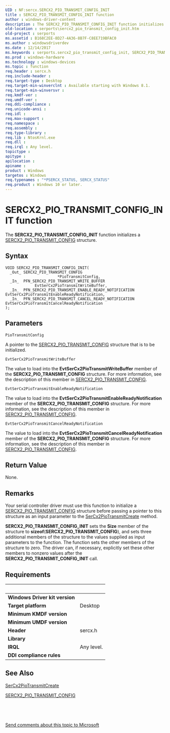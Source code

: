 ```yaml
---
UID : NF:sercx.SERCX2_PIO_TRANSMIT_CONFIG_INIT
title : SERCX2_PIO_TRANSMIT_CONFIG_INIT function
author : windows-driver-content
description : The SERCX2_PIO_TRANSMIT_CONFIG_INIT function initializes a SERCX2_PIO_TRANSMIT_CONFIG structure.
old-location : serports\sercx2_pio_transmit_config_init.htm
old-project : serports
ms.assetid : B168C2EE-8D27-4A36-8B7F-C8EE719BFAC0
ms.author : windowsdriverdev
ms.date : 12/14/2017
ms.keywords : serports.sercx2_pio_transmit_config_init, SERCX2_PIO_TRANSMIT_CONFIG_INIT, 2/SERCX2_PIO_TRANSMIT_CONFIG_INIT, SERCX2_PIO_TRANSMIT_CONFIG_INIT function [Serial Ports]
ms.prod : windows-hardware
ms.technology : windows-devices
ms.topic : function
req.header : sercx.h
req.include-header : 
req.target-type : Desktop
req.target-min-winverclnt : Available starting with Windows 8.1.
req.target-min-winversvr : 
req.kmdf-ver : 
req.umdf-ver : 
req.ddi-compliance : 
req.unicode-ansi : 
req.idl : 
req.max-support : 
req.namespace : 
req.assembly : 
req.type-library : 
req.lib : NtosKrnl.exe
req.dll : 
req.irql : Any level.
topictype : 
apitype : 
apilocation : 
apiname : 
product : Windows
targetos : Windows
req.typenames : "*PSERCX_STATUS, SERCX_STATUS"
req.product : Windows 10 or later.
---
```



# SERCX2_PIO_TRANSMIT_CONFIG_INIT function
The <b>SERCX2_PIO_TRANSMIT_CONFIG_INIT</b> function initializes a <a href="..\sercx\ns-sercx-_sercx2_pio_transmit_config.md">SERCX2_PIO_TRANSMIT_CONFIG</a> structure.

## Syntax

````
VOID SERCX2_PIO_TRANSMIT_CONFIG_INIT(
  _Out_ SERCX2_PIO_TRANSMIT_CONFIG                        *PioTransmitConfig,
  _In_  PFN_SERCX2_PIO_TRANSMIT_WRITE_BUFFER              EvtSerCx2PioTransmitWriteBuffer,
  _In_  PFN_SERCX2_PIO_TRANSMIT_ENABLE_READY_NOTIFICATION EvtSerCx2PioTransmitEnableReadyNotification,
  _In_  PFN_SERCX2_PIO_TRANSMIT_CANCEL_READY_NOTIFICATION EvtSerCx2PioTransmitCancelReadyNotification
);
````

## Parameters

`PioTransmitConfig`

A pointer to the <a href="..\sercx\ns-sercx-_sercx2_pio_transmit_config.md">SERCX2_PIO_TRANSMIT_CONFIG</a> structure that is to be initialized.

`EvtSerCx2PioTransmitWriteBuffer`

The value to load into the <b>EvtSerCx2PioTransmitWriteBuffer</b> member of the <b>SERCX2_PIO_TRANSMIT_CONFIG</b> structure. For more information, see the description of this member in <a href="..\sercx\ns-sercx-_sercx2_pio_transmit_config.md">SERCX2_PIO_TRANSMIT_CONFIG</a>.

`EvtSerCx2PioTransmitEnableReadyNotification`

The value to load into the <b>EvtSerCx2PioTransmitEnableReadyNotification</b> member of the <b>SERCX2_PIO_TRANSMIT_CONFIG</b> structure. For more information, see the description of this member in <a href="..\sercx\ns-sercx-_sercx2_pio_transmit_config.md">SERCX2_PIO_TRANSMIT_CONFIG</a>.

`EvtSerCx2PioTransmitCancelReadyNotification`

The value to load into the <b>EvtSerCx2PioTransmitCancelReadyNotification</b> member of the <b>SERCX2_PIO_TRANSMIT_CONFIG</b> structure. For more information, see the description of this member in <a href="..\sercx\ns-sercx-_sercx2_pio_transmit_config.md">SERCX2_PIO_TRANSMIT_CONFIG</a>.


## Return Value

None.

## Remarks

Your serial controller driver must use this function to initialize a <a href="..\sercx\ns-sercx-_sercx2_pio_transmit_config.md">SERCX2_PIO_TRANSMIT_CONFIG</a> structure before passing a pointer to this structure as an input parameter to the <a href="..\sercx\nf-sercx-sercx2piotransmitcreate.md">SerCx2PioTransmitCreate</a> method.

<b>SERCX2_PIO_TRANSMIT_CONFIG_INIT</b> sets the <b>Size</b> member of the structure to <b>sizeof</b>(<b>SERCX2_PIO_TRANSMIT_CONFIG</b>), and sets three additional members of the structure to the values supplied as input parameters to the function. The function sets the other members of the structure to zero. The driver can, if necessary, explicitly set these other members to nonzero values after the <b>SERCX2_PIO_TRANSMIT_CONFIG_INIT</b> call.

## Requirements
| &nbsp; | &nbsp; |
| ---- |:---- |
| **Windows Driver kit version** |  |
| **Target platform** | Desktop |
| **Minimum KMDF version** |  |
| **Minimum UMDF version** |  |
| **Header** | sercx.h |
| **Library** |  |
| **IRQL** | Any level. |
| **DDI compliance rules** |  |

## See Also

<a href="..\sercx\nf-sercx-sercx2piotransmitcreate.md">SerCx2PioTransmitCreate</a>

<a href="..\sercx\ns-sercx-_sercx2_pio_transmit_config.md">SERCX2_PIO_TRANSMIT_CONFIG</a>

 

 

<a href="mailto:wsddocfb@microsoft.com?subject=Documentation%20feedback [serports\serports]:%20SERCX2_PIO_TRANSMIT_CONFIG_INIT function%20 RELEASE:%20(12/14/2017)&amp;body=%0A%0APRIVACY STATEMENT%0A%0AWe use your feedback to improve the documentation. We don't use your email address for any other purpose, and we'll remove your email address from our system after the issue that you're reporting is fixed. While we're working to fix this issue, we might send you an email message to ask for more info. Later, we might also send you an email message to let you know that we've addressed your feedback.%0A%0AFor more info about Microsoft's privacy policy, see http://privacy.microsoft.com/en-us/default.aspx." title="Send comments about this topic to Microsoft">Send comments about this topic to Microsoft</a>